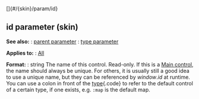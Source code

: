 []{#/{skin}/param/id}
## id parameter (skin)
**See also:**
:   [parent parameter](#/%7Bskin%7D/param/parent)
:   [type parameter](#/%7Bskin%7D/param/type)
<!-- -->
**Applies to:**
:   [All](#/%7Bskin%7D/control)
<!-- -->
**Format:**
:   string
The name of this control. Read-only.
If this is a [Main control](#/%7Bskin%7D/control/main), the name should
always be unique. For others, it is usually still a good idea to use a
unique name, but they can be referenced by *window*.*id* at runtime.
You can use a colon in front of the
[type](#/%7Bskin%7D/param/type){.code} to refer to the default control
of a certain type, if one exists, e.g. `:map` is the default map.